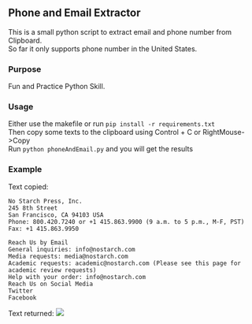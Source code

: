 ## Phone and Email Extractor

This is a small python script to extract email and phone number from Clipboard.  
So far it only supports phone number in the United States.

### Purpose

Fun and Practice Python Skill.  

### Usage 

Either use the makefile or run ```pip install -r requirements.txt```   
Then copy some texts to the clipboard using Control + C or RightMouse->Copy  
Run ```python phoneAndEmail.py``` and you will get the results

### Example

Text copied: 
``` Contact Us
No Starch Press, Inc.
245 8th Street
San Francisco, CA 94103 USA
Phone: 800.420.7240 or +1 415.863.9900 (9 a.m. to 5 p.m., M-F, PST)
Fax: +1 415.863.9950

Reach Us by Email
General inquiries: info@nostarch.com
Media requests: media@nostarch.com
Academic requests: academic@nostarch.com (Please see this page for academic review requests)
Help with your order: info@nostarch.com
Reach Us on Social Media
Twitter
Facebook
```

Text returned: 
![](http://i.imgur.com/Oq8hCBK.png)
